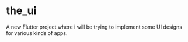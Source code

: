 # the_ui

A new Flutter project where i will be trying to implement some UI designs for various kinds of apps.

```
```
